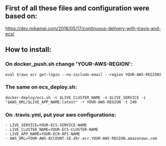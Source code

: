 ## First of all these files and configuration were based on:

https://dev.mikamai.com/2016/05/17/continuous-delivery-with-travis-and-ecs/

## How to install:

### On docker_push.sh change 'YOUR-AWS-REGION':

    eval $(aws ecr get-login --no-include-email --region YOUR-AWS-REGION)


### The same on ecs_deploy.sh:

    docker-deploy/ecs.sh -c $LIVE_CLUSTER_NAME -n $LIVE_SERVICE -i "$AWS_URL/$LIVE_APP_NAME:latest" -r YOUR-AWS-REGION -t 240

### On .travis.yml, put your aws configurations:

    - LIVE_SERVICE=YOUR-ECS-SERVICE-NAME
    - LIVE_CLUSTER_NAME=YOUR-ECS-CLUSTER-NAME
    - LIVE_APP_NAME=YOUR-ECR-API-NAME
    - AWS_URL=YOUR-AWS-ACCOUNT-ID.dkr.ecr.YOUR-AWS-REGION.amazonaws.com




